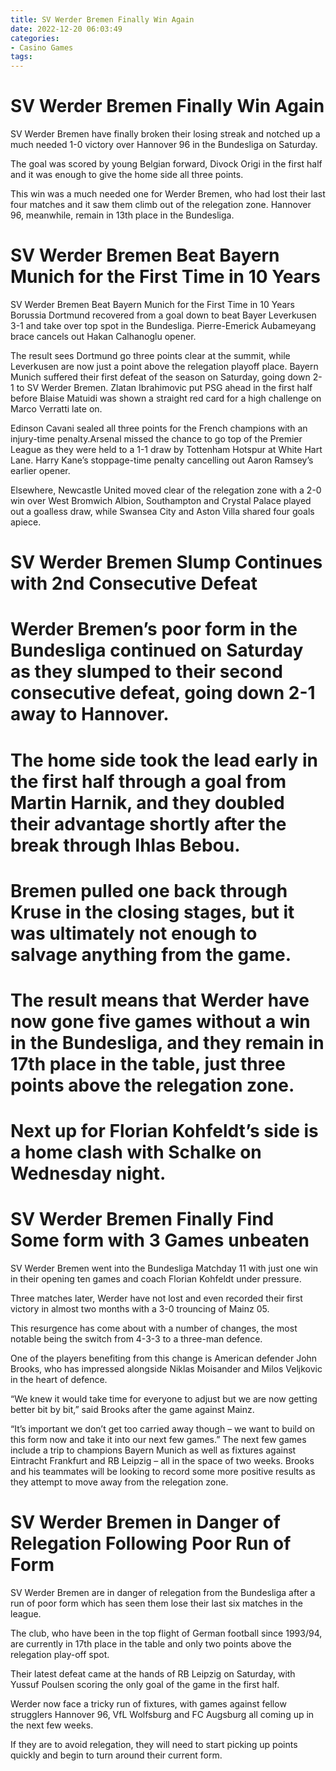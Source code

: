 ```yaml
---
title: SV Werder Bremen Finally Win Again
date: 2022-12-20 06:03:49
categories:
- Casino Games
tags:
---
```



#  SV Werder Bremen Finally Win Again

SV Werder Bremen have finally broken their losing streak and notched up a much needed 1-0 victory over Hannover 96 in the Bundesliga on Saturday.

The goal was scored by young Belgian forward, Divock Origi in the first half and it was enough to give the home side all three points.

This win was a much needed one for Werder Bremen, who had lost their last four matches and it saw them climb out of the relegation zone. Hannover 96, meanwhile, remain in 13th place in the Bundesliga.

#  SV Werder Bremen Beat Bayern Munich for the First Time in 10 Years

SV Werder Bremen Beat Bayern Munich for the First Time in 10 Years
Borussia Dortmund recovered from a goal down to beat Bayer Leverkusen 3-1 and take over top spot in the Bundesliga. Pierre-Emerick Aubameyang brace cancels out Hakan Calhanoglu opener.

The result sees Dortmund go three points clear at the summit, while Leverkusen are now just a point above the relegation playoff place.
Bayern Munich suffered their first defeat of the season on Saturday, going down 2-1 to SV Werder Bremen. Zlatan Ibrahimovic put PSG ahead in the first half before Blaise Matuidi was shown a straight red card for a high challenge on Marco Verratti late on.

Edinson Cavani sealed all three points for the French champions with an injury-time penalty.Arsenal missed the chance to go top of the Premier League as they were held to a 1-1 draw by Tottenham Hotspur at White Hart Lane. Harry Kane’s stoppage-time penalty cancelling out Aaron Ramsey’s earlier opener.

Elsewhere, Newcastle United moved clear of the relegation zone with a 2-0 win over West Bromwich Albion, Southampton and Crystal Palace played out a goalless draw, while Swansea City and Aston Villa shared four goals apiece.

#  SV Werder Bremen Slump Continues with 2nd Consecutive Defeat

# Werder Bremen’s poor form in the Bundesliga continued on Saturday as they slumped to their second consecutive defeat, going down 2-1 away to Hannover.

# The home side took the lead early in the first half through a goal from Martin Harnik, and they doubled their advantage shortly after the break through Ihlas Bebou.

# Bremen pulled one back through Kruse in the closing stages, but it was ultimately not enough to salvage anything from the game.

# The result means that Werder have now gone five games without a win in the Bundesliga, and they remain in 17th place in the table, just three points above the relegation zone.

# Next up for Florian Kohfeldt’s side is a home clash with Schalke on Wednesday night.

#  SV Werder Bremen Finally Find Some form with 3 Games unbeaten

 SV Werder Bremen went into the Bundesliga Matchday 11 with just one win in their opening ten games and coach Florian Kohfeldt under pressure.

Three matches later, Werder have not lost and even recorded their first victory in almost two months with a 3-0 trouncing of Mainz 05.

This resurgence has come about with a number of changes, the most notable being the switch from 4-3-3 to a three-man defence.

One of the players benefiting from this change is American defender John Brooks, who has impressed alongside Niklas Moisander and Milos Veljkovic in the heart of defence.

“We knew it would take time for everyone to adjust but we are now getting better bit by bit,” said Brooks after the game against Mainz.

“It’s important we don’t get too carried away though – we want to build on this form now and take it into our next few games.” 
The next few games include a trip to champions Bayern Munich as well as fixtures against Eintracht Frankfurt and RB Leipzig – all in the space of two weeks.
Brooks and his teammates will be looking to record some more positive results as they attempt to move away from the relegation zone.

#  SV Werder Bremen in Danger of Relegation Following Poor Run of Form

SV Werder Bremen are in danger of relegation from the Bundesliga after a run of poor form which has seen them lose their last six matches in the league.

The club, who have been in the top flight of German football since 1993/94, are currently in 17th place in the table and only two points above the relegation play-off spot.

Their latest defeat came at the hands of RB Leipzig on Saturday, with Yussuf Poulsen scoring the only goal of the game in the first half.

Werder now face a tricky run of fixtures, with games against fellow strugglers Hannover 96, VfL Wolfsburg and FC Augsburg all coming up in the next few weeks.

If they are to avoid relegation, they will need to start picking up points quickly and begin to turn around their current form.